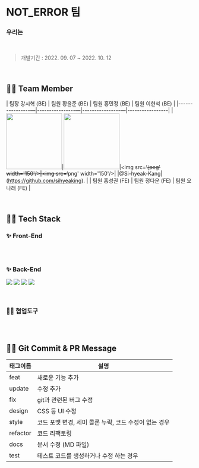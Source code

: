 # NOT_ERROR 팀

### 우리는

<br>

> 개발기간 : 2022. 09. 07 ~ 2022. 10. 12
<br>

## 🫶🏻 Team Member
| 팀장 강시혁 (BE)   |  팀원 황윤준 (BE)  | 팀원 홍민정 (BE)  | 팀원 이현석 (BE)   |
|----------------—|----------------—|----------------—|-----------------|
|<img src=‘~~~~.jpeg’ width='150'>|<img src='h~~~.jpeg' width='150'/>|<img src=‘~~~~.jpeg' width='150'/>|<img src=‘~~~~png' width='150'/>| 
|@Si-hyeak-Kang|(https://github.com/sihyeaking).   |
| 팀원 홍성권 (FE)   |  팀원 정다운 (FE)  | 팀원 오나래 (FE)  |

<br>

## 👏🏻 Tech Stack

### **✨ Front-End**

<p>
	<img>
</p>

<br>

### **✨ Back-End**

<P>
  <img src="https://img.shields.io/badge/Spring Boot-6DB33F?style=for-the-badge&logo=SpringBoot&logoColor=white">
  <img src="https://img.shields.io/badge/Spring Security-6DB33F?style=for-the-badge&logo=SpringSecurity&logoColor=white">
  <img src="https://img.shields.io/badge/Amazon AWS-232F3E?style=for-the-badge&logo=AmazonAWS&logoColor=white">
  <img src="https://img.shields.io/badge/MySQL-4479A1?style=for-the-badge&logo=MySQL&logoColor=white">
</p>

<br>

### 🤝🏻 협업도구

<P>
	<img>
</p>

<br>

## 🤙🏻 Git Commit & PR Message

| 태그이름 | 설명                                                  |
| -------- | ----------------------------------------------------- |
| feat     | 새로운 기능 추가                                      |
| update     | 수정 추가                                      |
| fix      | git과 관련된 버그 수정                                             |
| design   | CSS 등 UI 수정                                 |
| style    | 코드 포맷 변경, 세미 콜론 누락, 코드 수정이 없는 경우 |
| refactor | 코드 리팩토링                                         |
| docs     | 문서 수정 (MD 파일)                                   |
| test     | 테스트 코드를 생성하거나 수정 하는 경우               |
